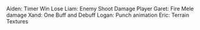 Aiden:
    Timer
    Win
    Lose
Liam:
    Enemy Shoot
    Damage Player
Garet:
    Fire
    Mele damage
Xand:
    One Buff and Debuff
Logan:
    Punch animation
Eric:
    Terrain
    Textures
